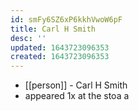 ```yaml
---
id: smFy6SZ6xP6kkhVwoW6pF
title: Carl H Smith
desc: ''
updated: 1643723096353
created: 1643723096353
---
```



- [[person]] - Carl H Smith
- appeared 1x at the stoa
a
